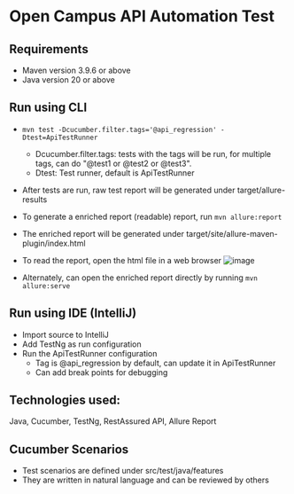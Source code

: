 # Open Campus API Automation Test

## Requirements
 * Maven version 3.9.6 or above
 * Java version 20 or above

## Run using CLI 
 * `mvn test -Dcucumber.filter.tags='@api_regression' -Dtest=ApiTestRunner`
   
   - Dcucumber.filter.tags: tests with the tags will be run, for multiple tags, can do "@test1 or @test2 or @test3".
   - Dtest: Test runner, default is ApiTestRunner
     
 * After tests are run, raw test report will be generated under target/allure-results
 * To generate a enriched report (readable) report, run `mvn allure:report`
 * The enriched report will be generated under target/site/allure-maven-plugin/index.html
 * To read the report, open the html file in a web browser
   ![image](https://github.com/thangatran/OpenCampusAutomation/assets/5816644/cb113f32-01f1-47fe-a0f7-a47b3d8afc0e)


 * Alternately, can open the enriched report directly by running `mvn allure:serve`

## Run using IDE (IntelliJ) 
 * Import source to IntelliJ
 * Add TestNg as run configuration
 * Run the ApiTestRunner configuration
   - Tag is @api_regression by default, can update it in ApiTestRunner
   - Can add break points for debugging

## Technologies used: 
   Java, Cucumber, TestNg, RestAssured API, Allure Report

## Cucumber Scenarios
 * Test scenarios are defined under src/test/java/features
 * They are written in natural language and can be reviewed by others
      
